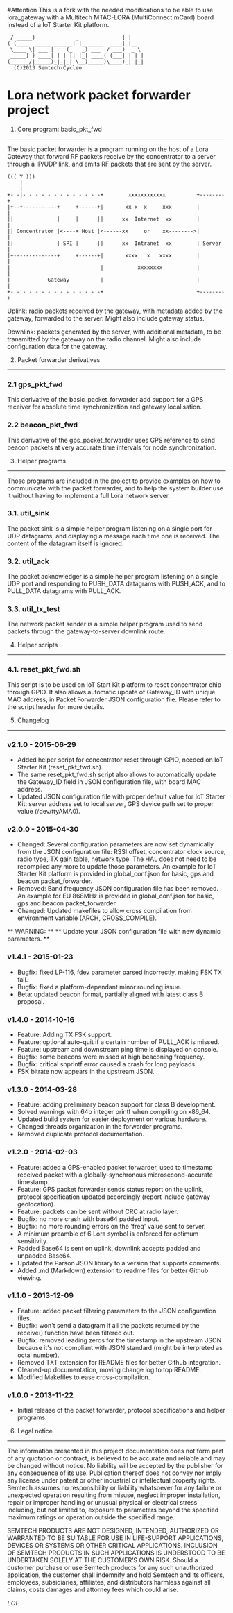 #Attention
This is a fork with the needed modifications to be able to use lora_gateway 
with a Multitech MTAC-LORA (MultiConnect mCard) board instead of a 
IoT Starter Kit platform.
 




	 / _____)             _              | |    
	( (____  _____ ____ _| |_ _____  ____| |__  
	 \____ \| ___ |    (_   _) ___ |/ ___)  _ \ 
	 _____) ) ____| | | || |_| ____( (___| | | |
	(______/|_____)_|_|_| \__)_____)\____)_| |_|
	  (C)2013 Semtech-Cycleo

Lora network packet forwarder project
======================================

1. Core program: basic_pkt_fwd
-------------------------------

The basic packet forwarder is a program running on the host of a Lora Gateway 
that forward RF packets receive by the concentrator to a server through a 
IP/UDP link, and emits RF packets that are sent by the server.

	((( Y )))
	    |
	    |
	+- -|- - - - - - - - - - - - -+        xxxxxxxxxxxx          +--------+
	|+--+-----------+     +------+|       xx x  x     xxx        |        |
	||              |     |      ||      xx  Internet  xx        |        |
	|| Concentrator |<----+ Host |<------xx     or    xx-------->|        |
	||              | SPI |      ||      xx  Intranet  xx        | Server |
	|+--------------+     +------+|       xxxx   x   xxxx        |        |
	|                             |           xxxxxxxx           |        |
	|            Gateway          |                              |        |
	+- - - - - - - - - - - - - - -+                              +--------+

Uplink: radio packets received by the gateway, with metadata added by the
gateway, forwarded to the server. Might also include gateway status.

Downlink: packets generated by the server, with additional metadata, to be
transmitted by the gateway on the radio channel. Might also include
configuration data for the gateway.

2. Packet forwarder derivatives
--------------------------------

### 2.1 gps_pkt_fwd ###

This derivative of the basic_packet_forwarder add support for a GPS receiver
for absolute time synchronization and gateway localisation.

### 2.2 beacon_pkt_fwd ###

This derivative of the gps_packet_forwarder uses GPS reference to send beacon
packets at very accurate time intervals for node synchronization.

3. Helper programs
-------------------

Those programs are included in the project to provide examples on how to 
communicate with the packet forwarder, and to help the system builder use it 
without having to implement a full Lora network server.

### 3.1. util_sink ###

The packet sink is a simple helper program listening on a single port for UDP 
datagrams, and displaying a message each time one is received. The content of 
the datagram itself is ignored.

### 3.2. util_ack ###

The packet acknowledger is a simple helper program listening on a single UDP 
port and responding to PUSH_DATA datagrams with PUSH_ACK, and to PULL_DATA 
datagrams with PULL_ACK.

### 3.3. util_tx_test ###

The network packet sender is a simple helper program used to send packets 
through the gateway-to-server downlink route.

4. Helper scripts
-----------------

### 4.1. reset_pkt_fwd.sh

This script is to be used on IoT Start Kit platform to reset concentrator chip through GPIO.
It also allows automatic update of Gateway_ID with unique MAC address, in Packet Forwarder JSON
configuration file.
Please refer to the script header for more details.

5. Changelog
-------------

### v2.1.0 - 2015-06-29 ###

* Added helper script for concentrator reset through GPIO, needed on IoT Starter Kit (reset_pkt_fwd.sh).
* The same reset_pkt_fwd.sh script also allows to automatically update the Gateway_ID field in JSON configuration file, with board MAC address.
* Updated JSON configuration file with proper default value for IoT Starter Kit: server address set to local server, GPS device path set to proper value (/dev/ttyAMA0).

### v2.0.0 - 2015-04-30 ###

* Changed: Several configuration parameters are now set dynamically from the JSON configuration file: RSSI offset, concentrator clock source, radio type, TX gain table, network type. The HAL does not need to be recompiled any more to update those parameters. An example for IoT Starter Kit platform is provided in global_conf.json for basic, gps and beacon packet_forwarder.
* Removed: Band frequency JSON configuration file has been removed. An example for EU 868MHz is provided in global_conf.json for basic, gps and beacon packet_forwarder.
* Changed: Updated makefiles to allow cross compilation from environment variable (ARCH, CROSS_COMPILE).

** WARNING: **
** Update your JSON configuration file with new dynamic parameters. **

### v1.4.1 - 2015-01-23 ###

* Bugfix: fixed LP-116, fdev parameter parsed incorrectly, making FSK TX fail.
* Bugfix: fixed a platform-dependant minor rounding issue.
* Beta: updated beacon format, partially aligned with latest class B proposal.

### v1.4.0 - 2014-10-16 ###

* Feature: Adding TX FSK support.
* Feature: optional auto-quit if a certain number of PULL_ACK is missed.
* Feature: upstream and downstream ping time is displayed on console.
* Bugfix: some beacons were missed at high beaconing frequency.
* Bugfix: critical snprintf error caused a crash for long payloads.
* FSK bitrate now appears in the upstream JSON.

### v1.3.0 - 2014-03-28 ###

* Feature: adding preliminary beacon support for class B development.
* Solved warnings with 64b integer printf when compiling on x86_64.
* Updated build system for easier deployment on various hardware.
* Changed threads organization in the forwarder programs.
* Removed duplicate protocol documentation.

### v1.2.0 - 2014-02-03 ###

* Feature: added a GPS-enabled packet forwarder, used to timestamp received
packet with a globally-synchronous microsecond-accurate timestamp.
* Feature: GPS packet forwarder sends status report on the uplink, protocol
specification updated accordingly (report include gateway geolocation).
* Feature: packets can be sent without CRC at radio layer.
* Bugfix: no more crash with base64 padded input.
* Bugfix: no more rounding errors on the 'freq' value sent to server.
* A minimum preamble of 6 Lora symbol is enforced for optimum sensitivity.
* Padded Base64 is sent on uplink, downlink accepts padded and unpadded Base64.
* Updated the Parson JSON library to a version that supports comments.
* Added .md (Markdown) extension to readme files for better Github viewing.

### v1.1.0 - 2013-12-09 ###

* Feature: added packet filtering parameters to the JSON configuration files.
* Bugfix: won't send a datagram if all the packets returned by the receive()
function have been filtered out.
* Bugfix: removed leading zeros for the timestamp in the upstream JSON because
it's not compliant with JSON standard (might be interpreted as octal number).
* Removed TXT extension for README files for better Github integration.
* Cleaned-up documentation, moving change log to top README.
* Modified Makefiles to ease cross-compilation.

### v1.0.0 - 2013-11-22 ###

* Initial release of the packet forwarder, protocol specifications and helper
programs.

6. Legal notice
----------------

The information presented in this project documentation does not form part of 
any quotation or contract, is believed to be accurate and reliable and may be 
changed without notice. No liability will be accepted by the publisher for any 
consequence of its use. Publication thereof does not convey nor imply any 
license under patent or other industrial or intellectual property rights. 
Semtech assumes no responsibility or liability whatsoever for any failure or 
unexpected operation resulting from misuse, neglect improper installation, 
repair or improper handling or unusual physical or electrical stress 
including, but not limited to, exposure to parameters beyond the specified 
maximum ratings or operation outside the specified range. 

SEMTECH PRODUCTS ARE NOT DESIGNED, INTENDED, AUTHORIZED OR WARRANTED TO BE 
SUITABLE FOR USE IN LIFE-SUPPORT APPLICATIONS, DEVICES OR SYSTEMS OR OTHER 
CRITICAL APPLICATIONS. INCLUSION OF SEMTECH PRODUCTS IN SUCH APPLICATIONS IS 
UNDERSTOOD TO BE UNDERTAKEN SOLELY AT THE CUSTOMER’S OWN RISK. Should a 
customer purchase or use Semtech products for any such unauthorized 
application, the customer shall indemnify and hold Semtech and its officers, 
employees, subsidiaries, affiliates, and distributors harmless against all 
claims, costs damages and attorney fees which could arise.

*EOF*
